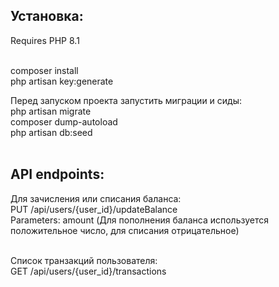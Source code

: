 ## Установка:
Requires PHP 8.1<br><br>

composer install<br>
php artisan key:generate<br>

Перед запуском проекта запустить миграции и сиды:<br>
php artisan migrate<br>
composer dump-autoload<br>
php artisan db:seed<br><br>

## API endpoints:

Для зачисления или списания баланса:<br>
PUT /api/users/{user_id}/updateBalance<br>
Parameters: amount (Для пополнения баланса используется положительное число, для списания отрицательное)<br><br>

Список транзакций пользователя:<br>
GET /api/users/{user_id}/transactions
